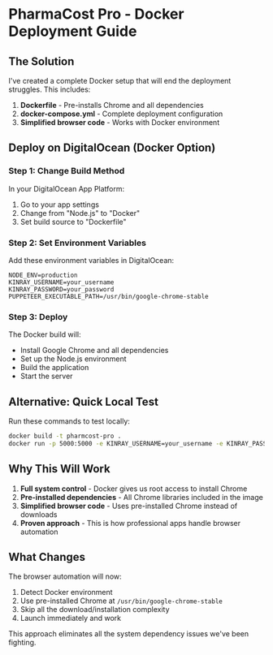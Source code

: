 # PharmaCost Pro - Docker Deployment Guide

## The Solution

I've created a complete Docker setup that will end the deployment struggles. This includes:

1. **Dockerfile** - Pre-installs Chrome and all dependencies
2. **docker-compose.yml** - Complete deployment configuration  
3. **Simplified browser code** - Works with Docker environment

## Deploy on DigitalOcean (Docker Option)

### Step 1: Change Build Method
In your DigitalOcean App Platform:
1. Go to your app settings
2. Change from "Node.js" to "Docker"
3. Set build source to "Dockerfile"

### Step 2: Set Environment Variables
Add these environment variables in DigitalOcean:
```
NODE_ENV=production
KINRAY_USERNAME=your_username
KINRAY_PASSWORD=your_password
PUPPETEER_EXECUTABLE_PATH=/usr/bin/google-chrome-stable
```

### Step 3: Deploy
The Docker build will:
- Install Google Chrome and all dependencies
- Set up the Node.js environment
- Build the application
- Start the server

## Alternative: Quick Local Test

Run these commands to test locally:
```bash
docker build -t pharmcost-pro .
docker run -p 5000:5000 -e KINRAY_USERNAME=your_username -e KINRAY_PASSWORD=your_password pharmcost-pro
```

## Why This Will Work

1. **Full system control** - Docker gives us root access to install Chrome
2. **Pre-installed dependencies** - All Chrome libraries included in the image
3. **Simplified browser code** - Uses pre-installed Chrome instead of downloads
4. **Proven approach** - This is how professional apps handle browser automation

## What Changes

The browser automation will now:
1. Detect Docker environment
2. Use pre-installed Chrome at `/usr/bin/google-chrome-stable`
3. Skip all the download/installation complexity
4. Launch immediately and work

This approach eliminates all the system dependency issues we've been fighting.